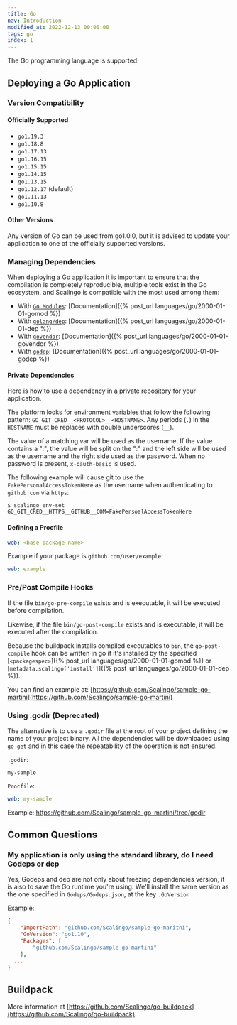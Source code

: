 ```yaml
---
title: Go
nav: Introduction
modified_at: 2022-12-13 00:00:00
tags: go
index: 1
---
```


The Go programming language is supported.

## Deploying a Go Application

### Version Compatibility

#### Officially Supported

* `go1.19.3`
* `go1.18.8`
* `go1.17.13`
* `go1.16.15`
* `go1.15.15`
* `go1.14.15`
* `go1.13.15`
* `go1.12.17` (default)
* `go1.11.13`
* `go1.10.8`

#### Other Versions

Any version of Go can be used from go1.0.0, but it is advised to update your
application to one of the officially supported versions.

### Managing Dependencies

When deploying a Go application it is important to ensure that the compilation
is completely reproducible, multiple tools exist in the Go ecosystem, and
Scalingo is compatible with the most used among them:

* With [`Go Modules`](https://github.com/golang/go/wiki/Modules): [Documentation]({% post_url languages/go/2000-01-01-gomod %})
* With [`golang/dep`](https://github.com/golang/dep): [Documentation]({% post_url languages/go/2000-01-01-dep %})
* With [`govendor`](https://github.com/kardianos/govendor): [Documentation]({% post_url languages/go/2000-01-01-govendor %})
* With [`godep`](https://github.com/tools/godep): [Documentation]({% post_url languages/go/2000-01-01-godep %})

#### Private Dependencies

Here is how to use a dependency in a private repository for your application.

The platform looks for environment variables that follow the following pattern:
`GO_GIT_CRED__<PROTOCOL>__<HOSTNAME>`.  Any periods (`.`) in the `HOSTNAME` must
be replaces with double underscores (`__`).

The value of a matching var will be used as the username. If the value contains
a ":", the value will be split on the ":" and the left side will be used as the
username and the right side used as the password. When no password is present,
`x-oauth-basic` is used.

The following example will cause git to use the `FakePersonalAccessTokenHere` as
the username when authenticating to `github.com` via `https`:

```console
$ scalingo env-set GO_GIT_CRED__HTTPS__GITHUB__COM=FakePersoalAccessTokenHere
```

#### Defining a Procfile

```yaml
web: <base package name>
```

Example if your package is `github.com/user/example`:

```yaml
web: example
```

### Pre/Post Compile Hooks

If the file `bin/go-pre-compile` exists and is executable, it will be executed before compilation.

Likewise, if the file `bin/go-post-compile` exists and is executable, it will be executed after the compilation.

Because the buildpack installs compiled executables to `bin`, the
`go-post-compile` hook can be written in go if it's installed by the specified
[`<packagespec>`]({% post_url languages/go/2000-01-01-gomod %}) or [`metadata.scalingo['install']`]({% post_url languages/go/2000-01-01-dep %}).

You can find an example at: [https://github.com/Scalingo/sample-go-martini](https://github.com/Scalingo/sample-go-martini)

### Using .godir (Deprecated)

The alternative is to use a `.godir` file at the root of your project
defining the name of your project binary. All the dependencies will be
downloaded using `go get` and in this case the repeatability of the
operation is not ensured.

`.godir`:

```text
my-sample
```

`Procfile`:

```yaml
web: my-sample
```

Example: https://github.com/Scalingo/sample-go-martini/tree/godir

## Common Questions

### My application is only using the standard library, do I need Godeps or dep

Yes, Godeps and dep are not only about freezing dependencies version, it is
also to save the Go runtime you're using. We'll install the same version as the
one specified in `Godeps/Godeps.json`, at the key `.GoVersion`

Example:

```json
{
	"ImportPath": "github.com/Scalingo/sample-go-maritni",
	"GoVersion": "go1.10",
	"Packages": [
		"github.com/Scalingo/sample-go-martini"
	],
  ...
}
```

## Buildpack

More information at [https://github.com/Scalingo/go-buildpack](https://github.com/Scalingo/go-buildpack).
